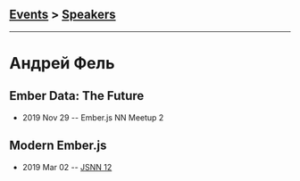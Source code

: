 ## [Events](../README.md) > [Speakers](../speakers.md)
---

# Андрей Фель

## Ember Data: The Future
- 2019 Nov 29 -- Ember.js NN Meetup 2    
## Modern Ember.js
- 2019 Mar 02 -- [JSNN 12](https://www.youtube.com/watch?v=hMfdUlTjNJw)    
